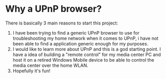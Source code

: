 # Why a UPnP browser? #

There is basically 3 main reasons to start this project:

  1. I have been trying to find a generic UPnP browser to use for troubleshooting my home network when it comes to UPnP, i have not been able to find a application generic enough for my purposes.
  1. I would like to learn more about UPnP and this is a god starting point. I have a idea of building a "remote control" for my media center PC and host it on a retired Windows Mobile device to be able to control the media center over the home WLAN.
  1. Hopefully it's fun!